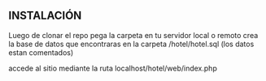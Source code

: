 


INSTALACIÓN
------------


Luego de clonar el repo pega la carpeta en tu servidor local o remoto
crea la base de datos que encontraras en la carpeta /hotel/hotel.sql (los datos estan comentados)

accede al sitio mediante la ruta localhost/hotel/web/index.php


